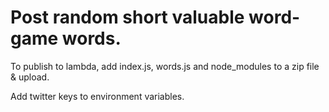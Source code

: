 # Post random short valuable word-game words.

To publish to lambda, add index.js, words.js and node_modules to a zip file & upload.

Add twitter keys to environment variables.

